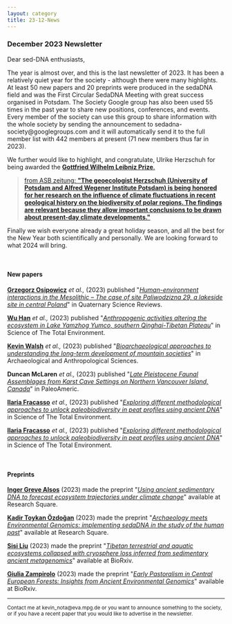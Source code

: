 ```yaml
---
layout: category
title: 23-12-News
---
```


<div class="section">
<h3 class="section-title underline">December 2023 Newsletter</h3>
</div>

<p>Dear sed-DNA enthusiasts,</p>
<div class="intro">
<p>The year is almost over, and this is the last newsletter of 2023. It has been a relatively quiet year for the society - although there were many highlights. At least 50 new papers and 20 preprints were produced in the sedaDNA field and was the First Circular SedaDNA Meeting with great success organised in Potsdam. The Society Google group has also been used 55 times in the past year to share new positions, conferences, and events. Every member of the society can use this group to share information with the whole society by sending the announcement to sedadna-society@googlegroups.com and it will automatically send it to the full member list with 442 members at present (71 new members thus far in 2023).</p>

<p>We further would like to highlight, and congratulate, Ulrike Herzschuh for being awarded the <a href="https://en.wikipedia.org/wiki/Leibniz_Prize#cite_note-dfg-leipniz-prize-def-1" target="_blank"><b>Gottfried Wilhelm Leibniz Prize</b>. 
<blockquote cite="http://www.worldwildlife.org/who/index.html">
from ASB zeitung: <a href="https://aussiedlerbote.de/en/leibniz-prizes-2024-researchers-receive-2-5-million-euros/" target="_blank"><b>"The geoecologist Herzschuh (University of Potsdam and Alfred Wegener Institute Potsdam) is being honored for her research on the influence of climate fluctuations in recent geological history on the biodiversity of polar regions. The findings are relevant because they allow important conclusions to be drawn about present-day climate developments."</b></a>
</blockquote>

<p>Finally we wish everyone already a great holiday season, and all the best for the New Year both scientifically and personally. We are looking forward to what 2024 will bring. </p> 

<br>
<div class="intro">
<h4 class="section-title underline">New papers</h4>

<p><a href="https://www.researchgate.net/profile/Grzegorz-Osipowicz" target="_blank"><b>Grzegorz Osipowicz</b></a> <i> et al.,</i> (2023) published "<a href="https://doi.org/10.1016/j.quascirev.2023.108388" target="_blank"><u><i>Human-environment interactions in the Mesolithic – The case of site Paliwodzizna 29, a lakeside site in central Poland</i></u></a>" in Quaternary Science Reviews.</p>

<p><a href="https://www.researchgate.net/profile/Wu-Han-25" target="_blank"><b>Wu Han</b></a> <i> et al.,</i> (2023) published "<a href="https://doi.org/10.1016/j.scitotenv.2023.166715" target="_blank"><u><i>Anthropogenic activities altering the ecosystem in Lake Yamzhog Yumco, southern Qinghai-Tibetan Plateau</i></u></a>" in Science of The Total Environment.</p>

<p><a href="https://www.researchgate.net/profile/Kevin-Walsh-16" target="_blank"><b>Kevin Walsh</b></a> <i> et al.,</i> (2023) published "<a href="https://doi.org/10.1007/s12520-023-01889-z" target="_blank"><u><i>Bioarchaeological approaches to understanding the long-term development of mountain societies</i></u></a>" in Archaeological and Anthropological Sciences.</p>

<p><b>Duncan McLaren</b> <i> et al.,</i> (2023) published "<a href="https://doi.org/10.1080/20555563.2023.2272120" target="_blank"><u><i>Late Pleistocene Faunal Assemblages from Karst Cave Settings on Northern Vancouver Island, Canada</i></u></a>" in PaleoAmeric.</p>

<p><a href="https://www.researchgate.net/profile/Ilaria-Fracasso" target="_blank"><b>Ilaria Fracasso</b></a> <i> et al.,</i> (2023) published "<a href="https://doi.org/10.1016/j.scitotenv.2023.168159" target="_blank"><u><i>Exploring different methodological approaches to unlock paleobiodiversity in peat profiles using ancient DNA</i></u></a>" in Science of The Total Environment.</p>


<p><a href="https://www.researchgate.net/profile/Ilaria-Fracasso" target="_blank"><b>Ilaria Fracasso</b></a> <i> et al.,</i> (2023) published "<a href="https://doi.org/10.1016/j.scitotenv.2023.168159" target="_blank"><u><i>Exploring different methodological approaches to unlock paleobiodiversity in peat profiles using ancient DNA</i></u></a>" in Science of The Total Environment.</p>

<br>

<div class="intro">
<h4 class="section-title underline">Preprints</h4>

<p><a href="https://www.researchgate.net/profile/Kadir-Oezdogan" target="_blank"><b>Inger Greve Alsos</b></a> (2023) made the preprint "<a href="https://doi.org/10.21203/rs.3.rs-3542192/v1" target="_blank"><u><i>Using ancient sedimentary DNA to forecast ecosystem trajectories under climate change</i></u></a>" available at Research Square.</p>

<p><a href="https://www.researchgate.net/profile/Kadir-Oezdogan" target="_blank"><b>Kadir Toykan Özdoğan</b></a> (2023) made the preprint "<a href="https://doi.org/10.21203/rs.3.rs-3568244/v1" target="_blank"><u><i>Archaeology meets Environmental Genomics: implementing sedaDNA in the study of the human past</i></u></a>" available at Research Square.</p>

<p><a href="https://www.researchgate.net/profile/Sisi-Liu" target="_blank"><b>Sisi Liu</b></a> (2023) made the preprint "<a href="https://doi.org/10.1101/2023.11.21.568092" target="_blank"><u><i>Tibetan terrestrial and aquatic ecosystems collapsed with cryosphere loss inferred from sedimentary ancient metagenomics</i></u></a>" available at BioRxiv.</p>

<p><a href="https://www.researchgate.net/profile/Giulia-Zampirolo-2" target="_blank"><b>Giulia Zampirolo</b></a> (2023) made the preprint "<a href="https://doi.org/10.1101/2023.12.01.569562" target="_blank"><u><i>Early Pastoralism in Central European Forests: Insights from Ancient Environmental Genomics</i></u></a>" available at BioRxiv.</p>

<hr />
<p><small>Contact me at kevin_nota@eva.mpg.de or you want to announce something to the society, or if you have a recent paper that you would like to advertise in the newsletter.</small></p>
